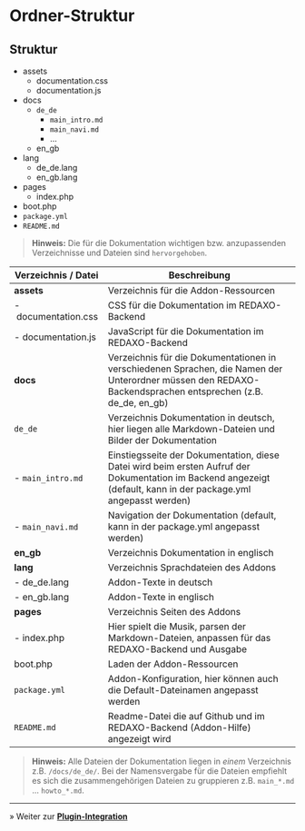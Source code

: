 # Ordner-Struktur

## Struktur

- assets
  - documentation.css
  - documentation.js
- docs
  - `de_de`
     - `main_intro.md`
     - `main_navi.md`
     - ...
  - en_gb
- lang
  - de_de.lang
  - en_gb.lang
- pages
  - index.php
- boot.php
- `package.yml`
- `README.md`

> **Hinweis:**
> Die für die Dokumentation wichtigen bzw. anzupassenden Verzeichnisse und Dateien sind `hervorgehoben`.

Verzeichnis / Datei|Beschreibung
------ | ------
**assets**|Verzeichnis für die Addon-Ressourcen
-&nbsp;documentation.css|CSS für die Dokumentation im REDAXO-Backend
-&nbsp;documentation.js|JavaScript für die Dokumentation im REDAXO-Backend
**docs**|Verzeichnis für die Dokumentationen in verschiedenen Sprachen, die Namen der Unterordner müssen den REDAXO-Backendsprachen entsprechen (z.B. de_de, en_gb)
`de_de`|Verzeichnis Dokumentation in deutsch, hier liegen alle Markdown-Dateien und Bilder der Dokumentation
-&nbsp;`main_intro.md`|Einstiegsseite der Dokumentation, diese Datei wird beim ersten Aufruf der Dokumentation im Backend angezeigt (default, kann in der package.yml angepasst werden)
-&nbsp;`main_navi.md`|Navigation der Dokumentation (default, kann in der package.yml angepasst werden)
**en_gb**|Verzeichnis Dokumentation in englisch
**lang**|Verzeichnis Sprachdateien des Addons
-&nbsp;de_de.lang|Addon-Texte in deutsch
-&nbsp;en_gb.lang|Addon-Texte in englisch
**pages**|Verzeichnis Seiten des Addons
-&nbsp;index.php|Hier spielt die Musik, parsen der Markdown-Dateien, anpassen für das REDAXO-Backend und Ausgabe
boot.php|Laden der Addon-Ressourcen
`package.yml`|Addon-Konfiguration, hier können auch die Default-Dateinamen angepasst werden
`README.md`|Readme-Datei die auf Github und im REDAXO-Backend (Addon-Hilfe) angezeigt wird

> **Hinweis:**
> Alle Dateien der Dokumentation liegen in _einem_ Verzeichnis z.B. `/docs/de_de/`. Bei der Namensvergabe für die Dateien empfiehlt es sich die zusammengehörigen Dateien zu gruppieren z.B. `main_*.md` ... `howto_*.md`.

---

&raquo; Weiter zur **[Plugin-Integration](howto_copy.md)**

